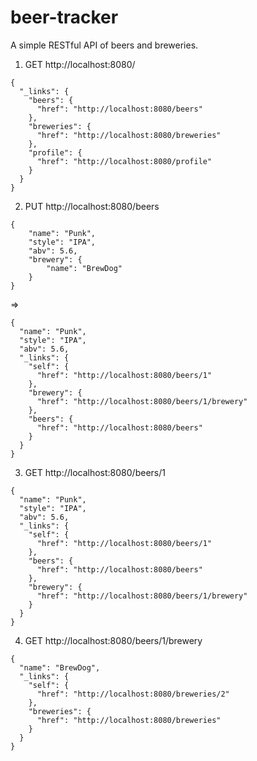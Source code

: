 # beer-tracker
A simple RESTful API of beers and breweries.


1. GET http://localhost:8080/

```
{
  "_links": {
    "beers": {
      "href": "http://localhost:8080/beers"
    },
    "breweries": {
      "href": "http://localhost:8080/breweries"
    },
    "profile": {
      "href": "http://localhost:8080/profile"
    }
  }
}
```

2. PUT http://localhost:8080/beers

```
{
    "name": "Punk",
    "style": "IPA",
    "abv": 5.6,
    "brewery": {
    	"name": "BrewDog"
    }
}
```

=> 

```
{
  "name": "Punk",
  "style": "IPA",
  "abv": 5.6,
  "_links": {
    "self": {
      "href": "http://localhost:8080/beers/1"
    },
    "brewery": {
      "href": "http://localhost:8080/beers/1/brewery"
    },
    "beers": {
      "href": "http://localhost:8080/beers"
    }
  }
}
```

3. GET http://localhost:8080/beers/1

```
{
  "name": "Punk",
  "style": "IPA",
  "abv": 5.6,
  "_links": {
    "self": {
      "href": "http://localhost:8080/beers/1"
    },
    "beers": {
      "href": "http://localhost:8080/beers"
    },
    "brewery": {
      "href": "http://localhost:8080/beers/1/brewery"
    }
  }
}
```

4. GET http://localhost:8080/beers/1/brewery

```
{
  "name": "BrewDog",
  "_links": {
    "self": {
      "href": "http://localhost:8080/breweries/2"
    },
    "breweries": {
      "href": "http://localhost:8080/breweries"
    }
  }
}
```
